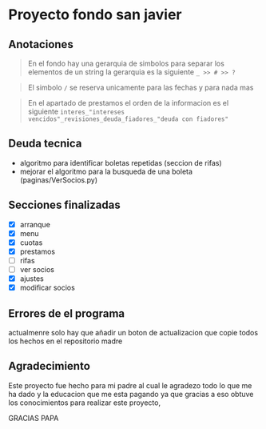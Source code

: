 # Proyecto fondo san javier

## Anotaciones

> En el fondo hay una gerarquia de simbolos para separar los elementos de un string
> la gerarquia es la siguiente ```_ >> # >> ?```

> El simbolo ```/``` se reserva unicamente para las fechas y para nada mas

> En el apartado de prestamos el orden de la informacion es el siguiente ```interes_"intereses vencidos"_revisiones_deuda_fiadores_"deuda con fiadores"```

## Deuda tecnica

* algoritmo para identificar boletas repetidas (seccion de rifas)
* mejorar el algoritmo para la busqueda de una boleta (paginas/VerSocios.py)

## Secciones finalizadas

* [X] arranque
* [X] menu
* [X] cuotas
* [X] prestamos
* [ ] rifas
* [ ] ver socios
* [X] ajustes
* [X] modificar socios

## Errores de el programa

actualmenre solo hay que añadir un boton de actualizacion que copie todos los
hechos en el repositorio madre

## Agradecimiento

Este proyecto fue hecho para mi padre al cual le agradezo todo lo que me ha dado
y la educacion que me esta pagando ya que gracias a eso obtuve los conocimientos
para realizar este proyecto,

GRACIAS PAPA
